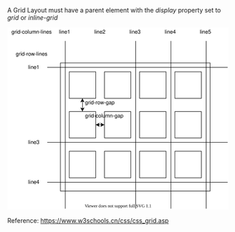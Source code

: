 A Grid Layout must have a parent element with the *display* property set to *grid* or *inline-grid*

![](illustration.drawio.svg)

Reference:
https://www.w3schools.cn/css/css_grid.asp